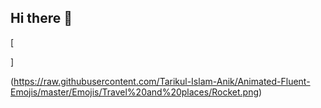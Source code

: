 ## Hi there 👋
[<!-- Этот текст пока скрыт -->
<!-- Этот текст пока скрыт -->]
(https://raw.githubusercontent.com/Tarikul-Islam-Anik/Animated-Fluent-Emojis/master/Emojis/Travel%20and%20places/Rocket.png)
